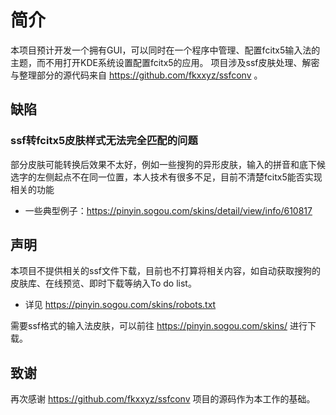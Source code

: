 # 简介
本项目预计开发一个拥有GUI，可以同时在一个程序中管理、配置fcitx5输入法的主题，而不用打开KDE系统设置配置fcitx5的应用。
项目涉及ssf皮肤处理、解密与整理部分的源代码来自 https://github.com/fkxxyz/ssfconv 。

## 缺陷

### ssf转fcitx5皮肤样式无法完全匹配的问题

部分皮肤可能转换后效果不太好，例如一些搜狗的异形皮肤，输入的拼音和底下候选字的左侧起点不在同一位置，本人技术有很多不足，目前不清楚fcitx5能否实现相关的功能
  - 一些典型例子：https://pinyin.sogou.com/skins/detail/view/info/610817

## 声明
本项目不提供相关的ssf文件下载，目前也不打算将相关内容，如自动获取搜狗的皮肤库、在线预览、即时下载等纳入To do list。
 - 详见 https://pinyin.sogou.com/skins/robots.txt

需要ssf格式的输入法皮肤，可以前往 https://pinyin.sogou.com/skins/ 进行下载。

## 致谢
再次感谢 https://github.com/fkxxyz/ssfconv 项目的源码作为本工作的基础。